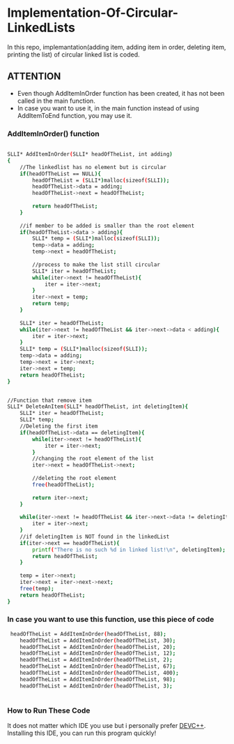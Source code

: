 # Implementation-Of-Circular-LinkedLists
In this repo, implemantation(adding item, adding item in order, deleting item, printing the list) of circular linked list is coded.

## ATTENTION
* Even though AddItemInOrder function has been created, it has not been called in the main function. 
* In case you want to use it, in the main function instead of using AddItemToEnd function, you may use it.

### AddItemInOrder() function
~~~bash

SLLI* AddItemInOrder(SLLI* headOfTheList, int adding)
{
    //The linkedlist has no element but is circular
    if(headOfTheList == NULL){
        headOfTheList = (SLLI*)malloc(sizeof(SLLI));
        headOfTheList->data = adding;
        headOfTheList->next = headOfTheList;
        
        return headOfTheList;
    }
    
    //if member to be added is smaller than the root element
    if(headOfTheList->data > adding){
        SLLI* temp = (SLLI*)malloc(sizeof(SLLI));
        temp->data = adding;
        temp->next = headOfTheList;
        
        //process to make the list still circular
        SLLI* iter = headOfTheList;
        while(iter->next != headOfTheList){
            iter = iter->next;
        }
        iter->next = temp;
        return temp;
    }
    
    SLLI* iter = headOfTheList;
    while(iter->next != headOfTheList && iter->next->data < adding){
        iter = iter->next;
    }
    SLLI* temp = (SLLI*)malloc(sizeof(SLLI));
    temp->data = adding;
    temp->next = iter->next;
    iter->next = temp;
    return headOfTheList;
}


//Function that remove item
SLLI* DeleteAnItem(SLLI* headOfTheList, int deletingItem){
    SLLI* iter = headOfTheList;
    SLLI* temp;
    //Deleting the first item
    if(headOfTheList->data == deletingItem){
        while(iter->next != headOfTheList){
            iter = iter->next;
        }
        //changing the root element of the list
        iter->next = headOfTheList->next;
        
        //deleting the root element
        free(headOfTheList);
        
        return iter->next;
    }
    
    while(iter->next != headOfTheList && iter->next->data != deletingItem){
        iter = iter->next;
    }
    //if deletingItem is NOT found in the linkedList
    if(iter->next == headOfTheList){
        printf("There is no such %d in linked list!\n", deletingItem);
        return headOfTheList;
    }
    
    temp = iter->next;
    iter->next = iter->next->next;
    free(temp);
    return headOfTheList;
}

~~~


### In case you want to use this function, use this piece of code 

~~~bash
 headOfTheList = AddItemInOrder(headOfTheList, 88);
    headOfTheList = AddItemInOrder(headOfTheList, 30);
    headOfTheList = AddItemInOrder(headOfTheList, 20);
    headOfTheList = AddItemInOrder(headOfTheList, 12);
    headOfTheList = AddItemInOrder(headOfTheList, 2);
    headOfTheList = AddItemInOrder(headOfTheList, 67);
    headOfTheList = AddItemInOrder(headOfTheList, 400);
    headOfTheList = AddItemInOrder(headOfTheList, 98);
    headOfTheList = AddItemInOrder(headOfTheList, 3);
    
~~~


### How to Run These Code
It does not matter which IDE you use but i personally prefer [DEVC++](https://www.dev-cpp.com/). Installing this IDE, you can run this program quickly!
